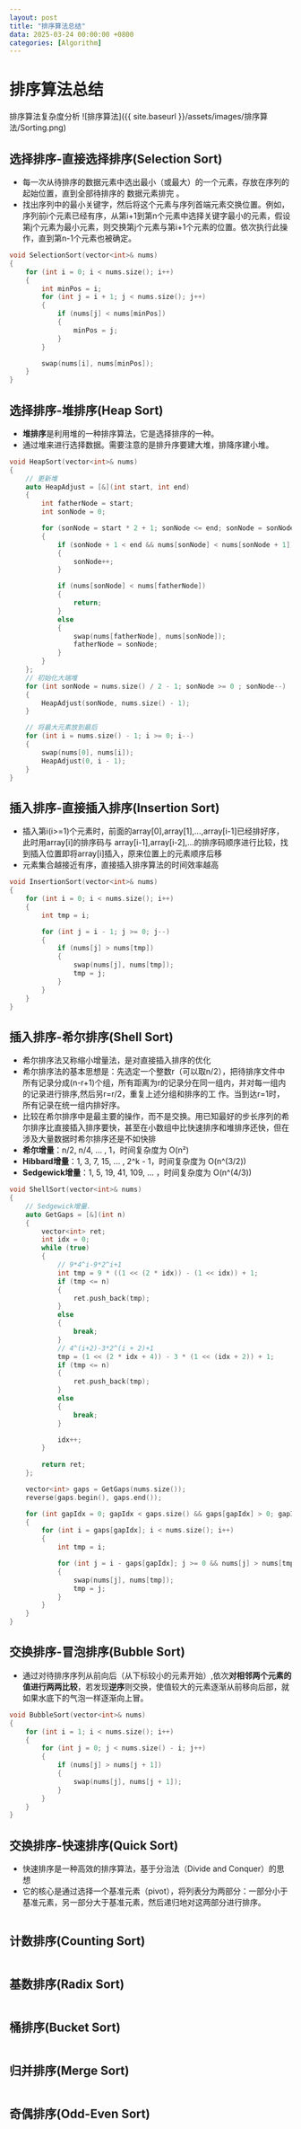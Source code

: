 ```yaml
---
layout: post
title: "排序算法总结"
data: 2025-03-24 00:00:00 +0800
categories: [Algorithm]
---
```

# 排序算法总结
排序算法复杂度分析
![排序算法]({{ site.baseurl }}/assets/images/排序算法/Sorting.png)
## 选择排序-直接选择排序(Selection Sort)
- 每一次从待排序的数据元素中选出最小（或最大）的一个元素，存放在序列的起始位置，直到全部待排序的 数据元素排完 。
- 找出序列中的最小关键字，然后将这个元素与序列首端元素交换位置。例如，序列前i个元素已经有序，从第i+1到第n个元素中选择关键字最小的元素，假设第j个元素为最小元素，则交换第j个元素与第i+1个元素的位置。依次执行此操作，直到第n-1个元素也被确定。

```c++
void SelectionSort(vector<int>& nums)
{
    for (int i = 0; i < nums.size(); i++)
    {
        int minPos = i;
        for (int j = i + 1; j < nums.size(); j++)
        {
            if (nums[j] < nums[minPos])
            {
                minPos = j;
            }
        }

        swap(nums[i], nums[minPos]);
    }
}
```
## 选择排序-堆排序(Heap Sort)
- **堆排序**是利用堆的一种排序算法，它是选择排序的一种。
- 通过堆来进行选择数据。需要注意的是排升序要建大堆，排降序建小堆。

```c++
void HeapSort(vector<int>& nums)
{
    // 更新堆
    auto HeapAdjust = [&](int start, int end)
    { 
        int fatherNode = start;
        int sonNode = 0;

        for (sonNode = start * 2 + 1; sonNode <= end; sonNode = sonNode * 2 + 1)
        {
            if (sonNode + 1 < end && nums[sonNode] < nums[sonNode + 1])
            {
                sonNode++;
            }

            if (nums[sonNode] < nums[fatherNode])
            {
                return;
            }
            else
            {
                swap(nums[fatherNode], nums[sonNode]);
                fatherNode = sonNode;
            }
        }
    };
    // 初始化大端堆
    for (int sonNode = nums.size() / 2 - 1; sonNode >= 0 ; sonNode--)
    {
        HeapAdjust(sonNode, nums.size() - 1);
    }

    // 将最大元素放到最后
    for (int i = nums.size() - 1; i >= 0; i--)
    {
        swap(nums[0], nums[i]);
        HeapAdjust(0, i - 1);
    }
}
```
## 插入排序-直接插入排序(Insertion Sort)
- 插入第i(i>=1)个元素时，前面的array[0],array[1],…,array[i-1]已经排好序，此时用array[i]的排序码与 array[i-1],array[i-2],…的排序码顺序进行比较，找到插入位置即将array[i]插入，原来位置上的元素顺序后移
- 元素集合越接近有序，直接插入排序算法的时间效率越高

```c++
void InsertionSort(vector<int>& nums)
{
    for (int i = 0; i < nums.size(); i++)
    {
        int tmp = i;

        for (int j = i - 1; j >= 0; j--)
        {
            if (nums[j] > nums[tmp])
            {
                swap(nums[j], nums[tmp]);
                tmp = j;
            }
        }
    }
}
```

## 插入排序-希尔排序(Shell Sort)
- 希尔排序法又称缩小增量法，是对直接插入排序的优化
- 希尔排序法的基本思想是：先选定一个整数r（可以取n/2），把待排序文件中所有记录分成(n-r+1)个组，所有距离为r的记录分在同一组内，并对每一组内的记录进行排序,然后另r=r/2，重复上述分组和排序的工 作。当到达r=1时，所有记录在统一组内排好序。
- 比较在希尔排序中是最主要的操作，而不是交换。用已知最好的步长序列的希尔排序比直接插入排序要快，甚至在小数组中比快速排序和堆排序还快，但在涉及大量数据时希尔排序还是不如快排
- **希尔增量**：n/2, n/4, ... , 1，时间复杂度为 O(n²)
- **Hibbard增量**：1, 3, 7, 15, ... , 2^k - 1，时间复杂度为 O(n^(3/2))
- **Sedgewick增量**：1, 5, 19, 41, 109, ... ，时间复杂度为 O(n^(4/3))

```c++
void ShellSort(vector<int>& nums)
{
    // Sedgewick增量.
    auto GetGaps = [&](int n) 
    {
        vector<int> ret;
        int idx = 0;
        while (true)
        {
            // 9*4^i-9*2^i+1
            int tmp = 9 * ((1 << (2 * idx)) - (1 << idx)) + 1;
            if (tmp <= n)
            {
                ret.push_back(tmp);
            }
            else
            {
                break;
            }
            // 4^(i+2)-3*2^(i + 2)+1
            tmp = (1 << (2 * idx + 4)) - 3 * (1 << (idx + 2)) + 1;
            if (tmp <= n)
            {
                ret.push_back(tmp);
            }
            else
            {
                break;
            }

            idx++;
        }
        
        return ret;
    };

    vector<int> gaps = GetGaps(nums.size());
    reverse(gaps.begin(), gaps.end());

    for (int gapIdx = 0; gapIdx < gaps.size() && gaps[gapIdx] > 0; gapIdx++)
    {
        for (int i = gaps[gapIdx]; i < nums.size(); i++)
        {
            int tmp = i;

            for (int j = i - gaps[gapIdx]; j >= 0 && nums[j] > nums[tmp]; j -= gaps[gapIdx])
            {
                swap(nums[j], nums[tmp]);
                tmp = j;
            }
        }
    }
}
```
## 交换排序-冒泡排序(Bubble Sort)
- 通过对待排序序列从前向后（从下标较小的元素开始）,依次**对相邻两个元素的值进行两两比较**，若发现**逆序**则交换，使值较大的元素逐渐从前移向后部，就如果水底下的气泡一样逐渐向上冒。

```c++
void BubbleSort(vector<int>& nums)
{
    for (int i = 1; i < nums.size(); i++)
    {
        for (int j = 0; j < nums.size() - i; j++)
        {
            if (nums[j] > nums[j + 1])
            {
                swap(nums[j], nums[j + 1]);
            }
        }
    }
}
```
## 交换排序-快速排序(Quick Sort)
- 快速排序是一种高效的排序算法，基于分治法（Divide and Conquer）的思想
- 它的核心是通过选择一个基准元素（pivot），将列表分为两部分：一部分小于基准元素，另一部分大于基准元素，然后递归地对这两部分进行排序。

```c++

```
## 计数排序(Counting Sort)

```c++
```
## 基数排序(Radix Sort)

```c++
```
## 桶排序(Bucket Sort)

```c++
```
## 归并排序(Merge Sort)

```c++
```
## 奇偶排序(Odd-Even Sort)

```c++
```